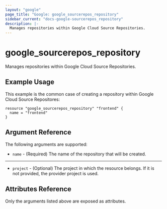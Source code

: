 ```yaml
---
layout: "google"
page_title: "Google: google_sourcerepos_repository"
sidebar_current: "docs-google-sourcerepos_repository"
description: |-
  Manages repositories within Google Cloud Source Repositories.
---
```


# google\_sourcerepos\_repository

Manages repositories within Google Cloud Source Repositories.

## Example Usage

This example is the common case of creating a repository within Google Cloud Source Repositores:

```hcl
resource "google_sourcerepos_repository" "frontend" {
  name = "frontend"
}
```

## Argument Reference

The following arguments are supported:

* `name` - (Required) The name of the repository that will be created.

- - -

* `project` - (Optional) The project in which the resource belongs. If it
    is not provided, the provider project is used.

## Attributes Reference

Only the arguments listed above are exposed as attributes.
